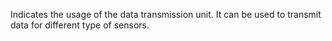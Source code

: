 Indicates the usage of the data transmission unit. It can be used to transmit data for different type of sensors.

